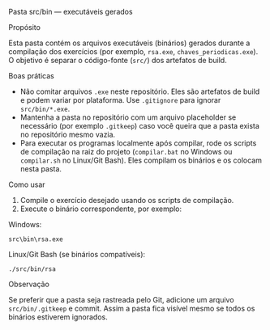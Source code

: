 Pasta src/bin — executáveis gerados

Propósito

Esta pasta contém os arquivos executáveis (binários) gerados durante a compilação dos exercícios (por exemplo, `rsa.exe`, `chaves_periodicas.exe`). O objetivo é separar o código-fonte (`src/`) dos artefatos de build.

Boas práticas

- Não comitar arquivos `.exe` neste repositório. Eles são artefatos de build e podem variar por plataforma. Use `.gitignore` para ignorar `src/bin/*.exe`.
- Mantenha a pasta no repositório com um arquivo placeholder se necessário (por exemplo `.gitkeep`) caso você queira que a pasta exista no repositório mesmo vazia.
- Para executar os programas localmente após compilar, rode os scripts de compilação na raiz do projeto (`compilar.bat` no Windows ou `compilar.sh` no Linux/Git Bash). Eles compilam os binários e os colocam nesta pasta.

Como usar

1. Compile o exercício desejado usando os scripts de compilação.
2. Execute o binário correspondente, por exemplo:

Windows:

```
src\bin\rsa.exe
```

Linux/Git Bash (se binários compatíveis):

```
./src/bin/rsa
```

Observação

Se preferir que a pasta seja rastreada pelo Git, adicione um arquivo `src/bin/.gitkeep` e commit. Assim a pasta fica visível mesmo se todos os binários estiverem ignorados.
